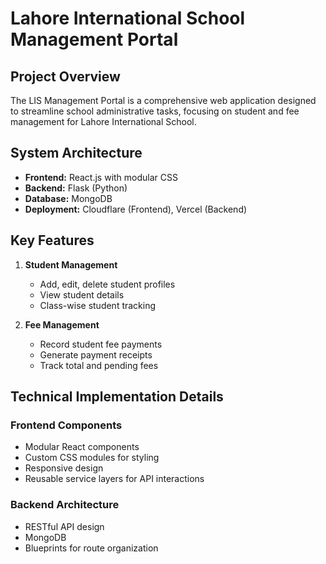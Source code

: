 # Lahore International School Management Portal

## Project Overview
The LIS Management Portal is a comprehensive web application designed to streamline school administrative tasks, focusing on student and fee management for Lahore International School.

## System Architecture
- **Frontend:** React.js with modular CSS
- **Backend:** Flask (Python)
- **Database:** MongoDB
- **Deployment:** Cloudflare (Frontend), Vercel (Backend)

## Key Features
1. **Student Management**
   - Add, edit, delete student profiles
   - View student details
   - Class-wise student tracking

2. **Fee Management**
   - Record student fee payments
   - Generate payment receipts
   - Track total and pending fees

## Technical Implementation Details

### Frontend Components
- Modular React components
- Custom CSS modules for styling
- Responsive design
- Reusable service layers for API interactions

### Backend Architecture
- RESTful API design
- MongoDB
- Blueprints for route organization